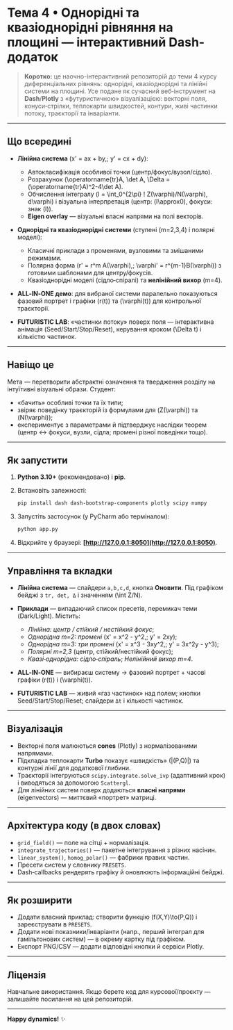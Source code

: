 # Тема 4 • Однорідні та квазіоднорідні рівняння на площині — інтерактивний Dash-додаток

> **Коротко:** це наочно-інтерактивний репозиторій до теми 4 курсу диференціальних рівнянь: однорідні, квазіоднорідні та лінійні системи на площині. Усе подане як сучасний веб‑інструмент на **Dash**/**Plotly** з «футуристичною» візуалізацією: векторні поля, конуси‑стрілки, теплокарти швидкостей, контури, живі частинки потоку, траєкторії та інваріанти.

---

## Що всередині

* **Лінійна система** (x' = ax + by,; y' = cx + dy):

  * Автокласифікація особливої точки (центр/фокус/вузол/сідло).
  * Розрахунок (\operatorname{tr}A, \det A, \Delta = (\operatorname{tr}A)^2-4\det A).
  * Обчислення інтегралу (I = \int_0^{2\pi} ! Z(\varphi)/N(\varphi), d\varphi) і візуальна інтерпретація (центр: (I\approx0), фокуси: знак (I)).
  * **Eigen overlay** — візуальні власні напрями на полі векторів.

* **Однорідні та квазіоднорідні системи** (ступені (m=2,3,4) і полярні моделі):

  * Класичні приклади з променями, вузловими та змішаними режимами.
  * Полярна форма (r' = r^m A(\varphi),; \varphi' = r^{m-1}B(\varphi)) з готовими шаблонами для центру/фокусів.
  * Квазіоднорідні моделі (сідло‑спіралі) та **нелінійний вихор** (m=4).

* **ALL‑IN‑ONE демо**: для вибраної системи паралельно показуються фазовий портрет і графіки (r(t)) та (\varphi(t)) для контрольної траєкторії.

* **FUTURISTIC LAB**: «частинки потоку» поверх поля — інтерактивна анімація (Seed/Start/Stop/Reset), керування кроком (\Delta t) і кількістю частинок.

---

## Навіщо це

Мета — перетворити абстрактні означення та твердження розділу на інтуїтивні візуальні образи. Студент:

* «бачить» особливі точки та їх типи;
* звіряє поведінку траєкторій із формулами для (Z(\varphi)) та (N(\varphi));
* експериментує з параметрами й підтверджує наслідки теорем (центр ↔ фокуси, вузли, сідла; промені різної поведінки тощо).

---

## Як запустити

1. **Python 3.10+** (рекомендовано) і **pip**.
2. Встановіть залежності:

   ```bash
   pip install dash dash-bootstrap-components plotly scipy numpy
   ```
3. Запустіть застосунок (у PyCharm або терміналом):

   ```bash
   python app.py
   ```
4. Відкрийте у браузері: **[http://127.0.0.1:8050](http://127.0.0.1:8050)**.

---

## Управління та вкладки

* **Лінійна система** — слайдери `a,b,c,d`, кнопка **Оновити**. Під графіком бейджі з `tr, det, Δ` і значенням (\int Z/N).
* **Приклади** — випадаючий список пресетів, перемикач теми (Dark/Light). Містить:

  * *Лінійна: центр / стійкий / нестійкий фокус*;
  * *Однорідна m=2: промені* (x' = x^2 - y^2,; y' = 2xy);
  * *Однорідна m=3: три промені* (x' = x^3 - 3xy^2,; y' = 3x^2y - y^3);
  * *Полярні m=2,3* (центр, стійкий/нестійкий фокус);
  * *Квазі‑однорідна: сідло‑спіраль*; *Нелінійний вихор m=4*.
* **ALL‑IN‑ONE** — вибираєш систему → фазовий портрет + часові графіки (r(t)) і (\varphi(t)).
* **FUTURISTIC LAB** — живий «газ частинок» над полем; кнопки Seed/Start/Stop/Reset; слайдери `Δt` і кількості частинок.

---

## Візуалізація

* Векторні поля малюються **cones** (Plotly) з нормалізованими напрямами.
* Підкладка теплокарти **Turbo** показує «швидкість» (|(P,Q)|) та контурні лінії для додаткової глибини.
* Траєкторії інтегруються `scipy.integrate.solve_ivp` (адаптивний крок) і виводяться за допомогою `Scattergl`.
* Для лінійних систем поверх додаються **власні напрями** (eigenvectors) — миттєвий «портрет» матриці.

---

## Архітектура коду (в двох словах)

* `grid_field()` — поле на сітці + нормалізація.
* `integrate_trajectories()` — пакетне інтегрування з різних насінин.
* `linear_system()`, `homog_polar()` — фабрики правих частин.
* Пресети систем у словнику `PRESETS`.
* Dash‑callbacks рендерять графіку й оновлюють інформаційні бейджі.

---

## Як розширити

* Додати власний приклад: створити функцію (f(X,Y)\to(P,Q)) і зареєструвати в `PRESETS`.
* Додати нові показники/інваріанти (напр., перший інтеграл для гамільтонових систем) — в окрему картку під графіком.
* Експорт PNG/CSV — додати відповідні кнопки й сервіси Plotly.

---

## Ліцензія

Навчальне використання. Якщо берете код для курсової/проєкту — залишайте посилання на цей репозиторій.

---

**Happy dynamics!** ✨
